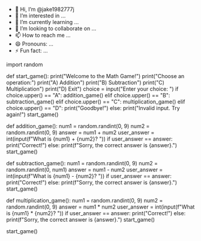 - 👋 Hi, I’m @jake1982777j
- 👀 I’m interested in ...
- 🌱 I’m currently learning ...
- 💞️ I’m looking to collaborate on ...
- 📫 How to reach me ...
- 😄 Pronouns: ...
- ⚡ Fun fact: ...

<!---
jake1982777j/jake1982777j is a ✨ special ✨ repository because its `README.md` (this file) appears on your GitHub profile.
You can click the Preview link to take a look at your changes.
--->
import random

def start_game():
    print("Welcome to the Math Game!")
    print("Choose an operation:")
    print("A) Addition")
    print("B) Subtraction")
    print("C) Multiplication")
    print("D) Exit")
    choice = input("Enter your choice: ")
    if choice.upper() == "A":
        addition_game()
    elif choice.upper() == "B":
        subtraction_game()
    elif choice.upper() == "C":
        multiplication_game()
    elif choice.upper() == "D":
        print("Goodbye!")
    else:
        print("Invalid input. Try again!")
        start_game()

def addition_game():
    num1 = random.randint(0, 9)
    num2 = random.randint(0, 9)
    answer = num1 + num2
    user_answer = int(input(f"What is {num1} + {num2}? "))
    if user_answer == answer:
        print("Correct!")
    else:
        print(f"Sorry, the correct answer is {answer}.")
    start_game()

def subtraction_game():
    num1 = random.randint(0, 9)
    num2 = random.randint(0, num1)
    answer = num1 - num2
    user_answer = int(input(f"What is {num1} - {num2}? "))
    if user_answer == answer:
        print("Correct!")
    else:
        print(f"Sorry, the correct answer is {answer}.")
    start_game()

def multiplication_game():
    num1 = random.randint(0, 9)
    num2 = random.randint(0, 9)
    answer = num1 * num2
    user_answer = int(input(f"What is {num1} * {num2}? "))
    if user_answer == answer:
        print("Correct!")
    else:
        print(f"Sorry, the correct answer is {answer}.")
    start_game()

start_game()
